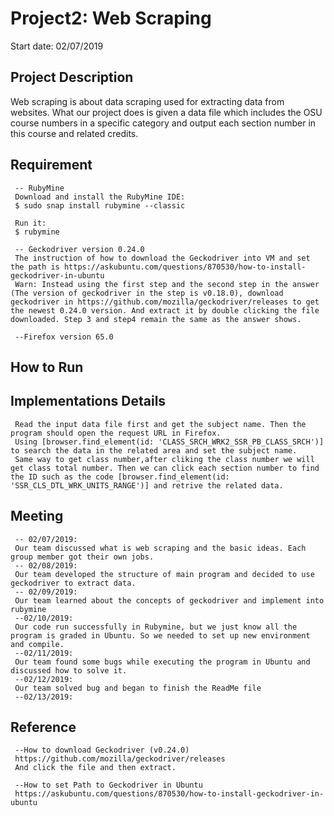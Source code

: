 # Project2: Web Scraping
Start date: 02/07/2019
## Project Description
Web scraping is about data scraping used for extracting data from websites. What our project does is given a data file which includes the OSU course numbers in a specific category and output each section number in this course and related credits.
## Requirement
     -- RubyMine
     Download and install the RubyMine IDE:
     $ sudo snap install rubymine --classic
     
     Run it:
     $ rubymine
     
     -- Geckodriver version 0.24.0
     The instruction of how to download the Geckodriver into VM and set the path is https://askubuntu.com/questions/870530/how-to-install-geckodriver-in-ubuntu 
     Warn: Instead using the first step and the second step in the answer (The version of geckodriver in the step is v0.18.0), download geckodriver in https://github.com/mozilla/geckodriver/releases to get the newest 0.24.0 version. And extract it by double clicking the file downloaded. Step 3 and step4 remain the same as the answer shows.
     
     --Firefox version 65.0
## How to Run
     

## Implementations Details
     Read the input data file first and get the subject name. Then the program should open the request URL in Firefox.
     Using [browser.find_element(id: 'CLASS_SRCH_WRK2_SSR_PB_CLASS_SRCH')] to search the data in the related area and set the subject name. 
     Same way to get class number,after cliking the class number we will get class total number. Then we can click each section number to find the ID such as the code [browser.find_element(id: 'SSR_CLS_DTL_WRK_UNITS_RANGE')] and retrive the related data.
     
     
## Meeting
     -- 02/07/2019:
     Our team discussed what is web scraping and the basic ideas. Each group member got their own jobs.
     -- 02/08/2019:
     Our team developed the structure of main program and decided to use geckodriver to extract data.
     -- 02/09/2019:
     Our team learned about the concepts of geckodriver and implement into rubymine
     --02/10/2019:
     Our code run successfully in Rubymine, but we just know all the program is graded in Ubuntu. So we needed to set up new environment and compile.
     --02/11/2019:
     Our team found some bugs while executing the program in Ubuntu and discussed how to solve it.
     --02/12/2019:
     Our team solved bug and began to finish the ReadMe file
     --02/13/2019:
     
## Reference
     --How to download Geckodriver (v0.24.0)
     https://github.com/mozilla/geckodriver/releases
     And click the file and then extract.
     
     --How to set Path to Geckodriver in Ubuntu
     https://askubuntu.com/questions/870530/how-to-install-geckodriver-in-ubuntu
    
